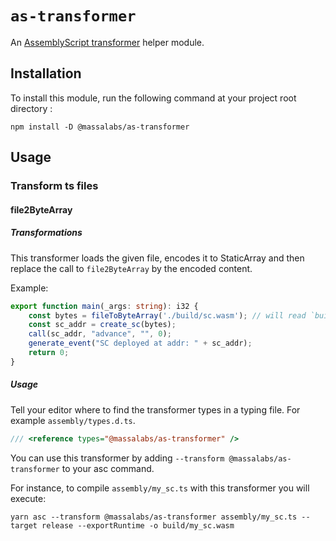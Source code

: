 # `as-transformer`

An [AssemblyScript transformer](https://www.assemblyscript.org/compiler.html#transforms) helper module.

## Installation

To install this module, run the following command at your project root directory :

```shell
npm install -D @massalabs/as-transformer
```

## Usage

### Transform ts files

#### file2ByteArray

##### Transformations

This transformer loads the given file, encodes it to StaticArray<u8> and then replace the call to `file2ByteArray` by the encoded content.

Example:
```typescript
export function main(_args: string): i32 {
    const bytes = fileToByteArray('./build/sc.wasm'); // will read `build/sc.wasm`, will encode it in array and then put the result in a string used to initialize `bytes`.
    const sc_addr = create_sc(bytes);
    call(sc_addr, "advance", "", 0);
    generate_event("SC deployed at addr: " + sc_addr);
    return 0;
}
```

##### Usage

Tell your editor where to find the transformer types in a typing file. For example `assembly/types.d.ts`.

```typescript
/// <reference types="@massalabs/as-transformer" />
```

You can use this transformer by adding `--transform @massalabs/as-transformer` to your asc command.

For instance, to compile `assembly/my_sc.ts` with this transformer you will execute:

```shell
yarn asc --transform @massalabs/as-transformer assembly/my_sc.ts --target release --exportRuntime -o build/my_sc.wasm
```
